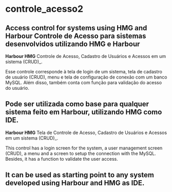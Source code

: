 # controle_acesso2
Access control for systems using HMG and Harbour
Controle de Acesso para sistemas desenvolvidos utilizando HMG e Harbour
-----
**Harbour HMG** 
Controle de Acesso, Cadastro de Usuários e Acessos em um sistema (CRUD)_.

Esse controle corresponde à tela de login de um sistema, tela de cadastro de usuário (CRUD), 
menu e tela de configuração de conexão com um banco MySQL. 
Além disso, também conta com função para validação do acesso do usuário.

Pode ser utilizada como base para qualquer sistema feito em Harbour, utilizando HMG como IDE.
-----
**Harbour HMG**
Tela de Controle de Acesso, Cadastro de Usuários e Acessos em um sistema (CRUD)_.

This control has a login screen for the system, a user management screen (CRUD), 
a menu and a screen to setup the connection with the MySQL. 
Besides, it has a function to validate the user access.

It can be used as starting point to any system developed using Harbour and HMG as IDE.
----
